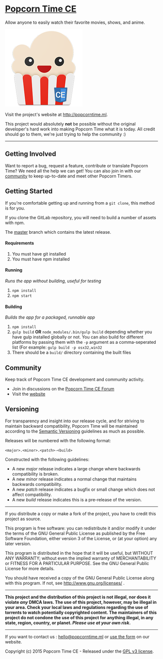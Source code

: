 # [Popcorn Time CE](https://github.com/PopcornTimeCE/desktop)

Allow anyone to easily watch their favorite movies, shows, and anime.

![Popcorn Time](src/app/images/icon.png)

Visit the project's website at <http://popcorntime.ml>.

This project would absolutely **not** be possible without the original developer's hard work into making Popcorn Time what it is today. All credit should go to them, we're just trying to help the community :)

***

## Getting Involved

Want to report a bug, request a feature, contribute or translate Popcorn Time? We need all the help we can get! You can also join in with our [community](README.md#community) to keep up-to-date and meet other Popcorn Timers.

## Getting Started

If you're comfortable getting up and running from a `git clone`, this method is for you.

If you clone the GitLab repository, you will need to build a number of assets with npm.

The [master](https://github.com/PopcornTimeCE/desktop/tree/master) branch which contains the latest release.


#### Requirements

1. You must have git installed
2. You must have npm installed

#### Running
*Runs the app without building, useful for testing*


1. `npm install`
1. `npm start`

#### Building
*Builds the app for a packaged, runnable app*


1. `npm install`
1. `gulp build` **OR** `node_modules/.bin/gulp build` depending whether you have gulp installed globally or not. You can also build for different platforms by passing them with the `-p` argument as a comma-seperated list (For example: `gulp build -p osx32,win32`
1. There should be a `build/` directory containing the built files 
 
<a name="community"></a>
## Community

Keep track of Popcorn Time CE development and community activity.

* Join in discussions on the [Popcorn Time CE Forum](http://discuss.popcorntime.ml)
* Visit the [website](http://popcorntime.ml)


## Versioning

For transparency and insight into our release cycle, and for striving to maintain backward compatibility, Popcorn Time will be maintained according to the [Semantic Versioning](http://semver.org/) guidelines as much as possible.

Releases will be numbered with the following format:

`<major>.<minor>.<patch>-<build>`

Constructed with the following guidelines:

* A new *major* release indicates a large change where backwards compatibility is broken.
* A new *minor* release indicates a normal change that maintains backwards compatibility.
* A new *patch* release indicates a bugfix or small change which does not affect compatibility.
* A new *build* release indicates this is a pre-release of the version.


***

If you distribute a copy or make a fork of the project, you have to credit this project as source.
	
This program is free software: you can redistribute it and/or modify it under the terms of the GNU General Public License as published by the Free Software Foundation, either version 3 of the License, or (at your option) any later version.
 
This program is distributed in the hope that it will be useful, but WITHOUT ANY WARRANTY; without even the implied warranty of MERCHANTABILITY or FITNESS FOR A PARTICULAR PURPOSE.  See the GNU General Public License for more details.
 
You should have received a copy of the GNU General Public License along with this program.  If not, see http://www.gnu.org/licenses/ .

***

**This project and the distribution of this project is not illegal, nor does it violate *any* DMCA laws. The use of this project, however, may be illegal in your area. Check your local laws and regulations regarding the use of torrents to watch potentially copyrighted content. The maintainers of this project do not condone the use of this project for anything illegal, in any state, region, country, or planet. *Please use at your own risk*.**

***

If you want to contact us : [hello@popcorntime.ml](mailto:hello@popcorntime.ml) or [use the form](http://popcorntime.ml/contact/) on our website.
 
Copyright (c) 2015 Popcorn Time CE - Released under the [GPL v3 license](LICENSE.txt).
